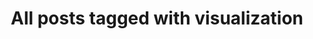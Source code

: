 ---
layout: tag
title: "All posts tagged with visualization"
permalink: /weblog/tags/visualization/
taxonomy: visualization
---